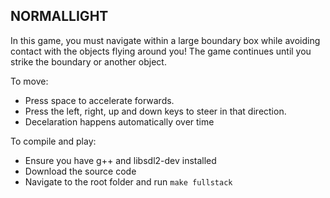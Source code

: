 ## NORMALLIGHT

In this game, you must navigate within a large boundary box while avoiding contact with the objects flying around you! The game continues until you strike the boundary or another object.

To move:

 - Press space to accelerate forwards.
 - Press the left, right, up and down keys to steer in that direction.
 - Decelaration happens automatically over time

To compile and play:
 - Ensure you have g++ and libsdl2-dev installed
 - Download the source code
 - Navigate to the root folder and run ```make fullstack```

